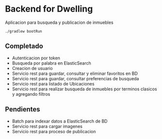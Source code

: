 

# Backend for Dwelling

Aplicacion para busqueda y publicacion de inmuebles
```
./gradlew bootRun
```

## Completado
- Autenticacion por token
- Busqueda por palabra en ElasticSearch
- Creacion de usuario
- Servicio rest para guardar, consultar y eliminar favoritos en BD
- Servicio rest para guardar, consultar preferencias de busqueda
- Servicio rest para listado de Ubicaciones
- Servicio rest para realizar busqueda de inmuebles por terminos clasicos y agregando filtros



## Pendientes

- Batch para indexar datos a ElasticSearch de BD
- Servicio rest para cargar imagenes 
- Servicio rest para proceso de publicacion
